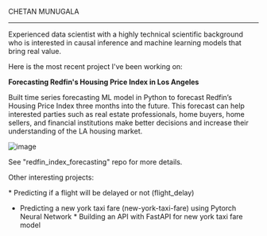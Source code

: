 CHETAN MUNUGALA
____________________



Experienced data scientist with a highly technical scientific background who is interested in causal inference and machine learning models that bring real value. 


Here is the most recent project I've been working on:

**Forecasting Redfin's Housing Price Index in Los Angeles**

Built time series forecasting ML model in Python to forecast Redfin’s Housing Price Index three months into the future. This forecast can help interested parties such as real estate professionals, home buyers, home sellers, and financial institutions make better decisions and increase their understanding of the LA housing market.


![image](https://github.com/user-attachments/assets/f0f4fa33-6b2c-4853-b008-0d95902d9658)

See "redfin_index_forecasting" repo for more details. 


Other interesting projects:

* Predicting if a flight will be delayed or not (flight_delay)
* Predicting a new york taxi fare (new-york-taxi-fare) using Pytorch Neural Network
* Building an API with FastAPI for new york taxi fare model
